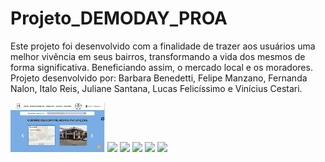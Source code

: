 # Projeto_DEMODAY_PROA
Este projeto foi desenvolvido com a finalidade de trazer aos usuários uma melhor vivência em seus bairros, transformando a vida dos mesmos de forma significativa. Beneficiando assim, o mercado local e os moradores. Projeto desenvolvido por: Barbara Benedetti, Felipe Manzano, Fernanda Nalon, Italo Reis, Juliane Santana, Lucas Felicíssimo e Vinícius Cestari.

<img src="/telas/tela_inicio.png" width="30%"></img> 
<img src="https://cloud.githubusercontent.com/assets/4307137/10105290/2a183f3a-63ae-11e5-9380-50d9f6d8afd6.png" width="30%"></img>
<img src="https://cloud.githubusercontent.com/assets/4307137/10105284/26aa7ad4-63ae-11e5-88b7-bc523a095c9f.png" width="30%"></img> 
<img src="https://cloud.githubusercontent.com/assets/4307137/10105288/28698fae-63ae-11e5-8ba7-a62360a8e8a7.png" width="30%"></img>
<img src="https://cloud.githubusercontent.com/assets/4307137/10105283/251b6868-63ae-11e5-9918-b789d9d682ec.png" width="30%"></img> 
<img src="https://cloud.githubusercontent.com/assets/4307137/10105290/2a183f3a-63ae-11e5-9380-50d9f6d8afd6.png" width="30%"></img>
